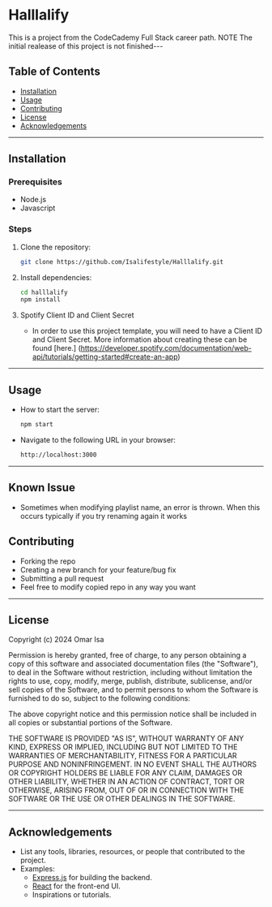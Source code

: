 # Halllalify

This is a project from the CodeCademy Full Stack career path. NOTE The initial realease of this project is not finished---

## Table of Contents
- [Installation](#installation)
- [Usage](#usage)
- [Contributing](#contributing)
- [License](#license)
- [Acknowledgements](#acknowledgements)

---

## Installation

### Prerequisites
- Node.js
- Javascript


### Steps
1. Clone the repository:
    ```bash
    git clone https://github.com/Isalifestyle/Halllalify.git
    ```

2. Install dependencies:
    ```bash
    cd halllalify
    npm install
    ```
3. Spotify Client ID and Client Secret
   - In order to use this project template, you will need to have a Client ID and Client Secret. More information about creating these can be found [here.] (https://developer.spotify.com/documentation/web-api/tutorials/getting-started#create-an-app)
       
---

## Usage

- How to start the server:
    ```bash
    npm start
    ```

- Navigate to the following URL in your browser:
    ```bash
    http://localhost:3000
    ```

---

## Known Issue
- Sometimes when modifying playlist name, an error is thrown. When this occurs typically if you try renaming again it works

## Contributing

- Forking the repo
- Creating a new branch for your feature/bug fix
- Submitting a pull request
- Feel free to modify copied repo in any way you want 

---

## License

Copyright (c) 2024 Omar Isa

Permission is hereby granted, free of charge, to any person obtaining a copy of this software and associated documentation files (the "Software"), to deal in the Software without restriction, including without limitation the rights to use, copy, modify, merge, publish, distribute, sublicense, and/or sell copies of the Software, and to permit persons to whom the Software is furnished to do so, subject to the following conditions:

The above copyright notice and this permission notice shall be included in all copies or substantial portions of the Software.

THE SOFTWARE IS PROVIDED "AS IS", WITHOUT WARRANTY OF ANY KIND, EXPRESS OR IMPLIED, INCLUDING BUT NOT LIMITED TO THE WARRANTIES OF MERCHANTABILITY, FITNESS FOR A PARTICULAR PURPOSE AND NONINFRINGEMENT. IN NO EVENT SHALL THE AUTHORS OR COPYRIGHT HOLDERS BE LIABLE FOR ANY CLAIM, DAMAGES OR OTHER LIABILITY, WHETHER IN AN ACTION OF CONTRACT, TORT OR OTHERWISE, ARISING FROM, OUT OF OR IN CONNECTION WITH THE SOFTWARE OR THE USE OR OTHER DEALINGS IN THE SOFTWARE.

---

## Acknowledgements

- List any tools, libraries, resources, or people that contributed to the project.
- Examples:
    - [Express.js](https://expressjs.com/) for building the backend.
    - [React](https://reactjs.org/) for the front-end UI.
    - Inspirations or tutorials.
